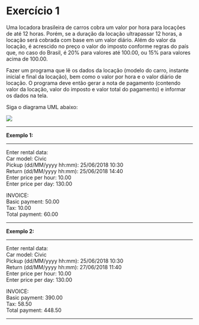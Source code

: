 # Exercício 1

Uma locadora brasileira de carros cobra um valor por hora para locações de até 12 horas. Porém, se a duração da locação ultrapassar 12 horas, a locação será cobrada com base em um valor diário. Além do valor da locação, é acrescido no preço o valor do imposto conforme regras do país que, no caso do Brasil, é 20% para valores até 100.00, ou 15% para valores acima de 100.00. 

Fazer um programa que lê os dados da locação (modelo do carro, instante inicial e final da locação), bem como o valor por hora e o valor diário de locação. O programa deve então gerar a nota de pagamento (contendo valor da locação, valor do imposto e valor total do pagamento) e informar os dados na tela.

Siga o diagrama UML abaixo:

![](https://uploaddeimagens.com.br/images/003/835/650/original/Sem_t%C3%ADtulo.png?1650399886)
* * *
**Exemplo 1:**
* * *
Enter rental data:<br/>
Car model: Civic<br/>
Pickup (dd/MM/yyyy hh:mm): 25/06/2018 10:30<br/>
Return (dd/MM/yyyy hh:mm): 25/06/2018 14:40<br/>
Enter price per hour: 10.00<br/>
Enter price per day: 130.00<br/>

INVOICE:<br/>
Basic payment: 50.00<br/>
Tax: 10.00<br/>
Total payment: 60.00<br/>
* * *
**Exemplo 2:**
* * *
Enter rental data:<br/>
Car model: Civic<br/>
Pickup (dd/MM/yyyy hh:mm): 25/06/2018 10:30<br/>
Return (dd/MM/yyyy hh:mm): 27/06/2018 11:40<br/>
Enter price per hour: 10.00<br/>
Enter price per day: 130.00<br/>

INVOICE:<br/>
Basic payment: 390.00<br/>
Tax: 58.50<br/>
Total payment: 448.50<br/>
* * *